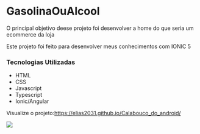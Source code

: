 # GasolinaOuAlcool

O principal objetivo deese projeto foi desenvolver a home do que seria um ecommerce da loja

Este projeto foi feito para desenvolver meus conhecimentos com IONIC 5

### Tecnologias Utilizadas
- HTML
- CSS
- Javascript
- Typescript
- Ionic/Angular

Visualize o projeto:https://elias2031.github.io/Calabouco_do_android/

<img src="img/apresentacao_git.png">
